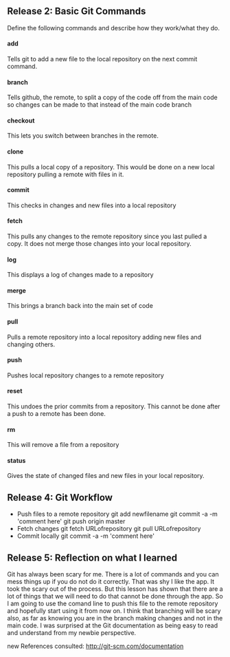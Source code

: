 ## Release 2: Basic Git Commands
Define the following commands and describe how they work/what they do.  


#### add
Tells git to add a new file to the local repository on the next commit command. 

#### branch
Tells github, the remote, to split a copy of the code off from the main code so changes can be made to that instead of the main code branch

#### checkout
This lets you switch between branches in the remote.

#### clone
This pulls a local copy of a repository. This would be done on a new local repository pulling a remote with files in it.

#### commit
This checks in changes and new files into a local repository

#### fetch
This pulls any changes to the remote repository since you last pulled a copy. It does not merge those changes into your local repository.

#### log
This displays a log of changes made to a repository

#### merge
This brings a branch back into the main set of code

#### pull
Pulls a remote repository into a local repository adding new files and changing others.

#### push
Pushes local repository changes to a remote repository

#### reset
This undoes the prior commits from a repository. This cannot be done after a push to a remote has been done.

#### rm
This will remove a file from a repository

#### status
Gives the state of changed files and new files in your local repository.

## Release 4: Git Workflow

- Push files to a remote repository
	git add newfilename
	git commit -a -m 'comment here'
	git push origin master
- Fetch changes
	git fetch URLofrepository
	git pull URLofrepository
- Commit locally
	git commit -a -m 'comment here'

## Release 5: Reflection on what I learned
Git has always been scary for me. There is a lot of commands and you can mess things up if you do not do it correctly. That was shy I like the app. It took the scary out of the process. But this lesson has shown that there are a lot of things that we will need to do that cannot be done through the app. So I am going to use the comand line to push this file to the remote repository and hopefully start using it from now on. I think that branching will be scary also, as far as knowing you are in the branch making changes and not in the main code. I was surprised at the Git documentation as being easy to read and understand from my newbie perspective.

new References consulted:
http://git-scm.com/documentation


